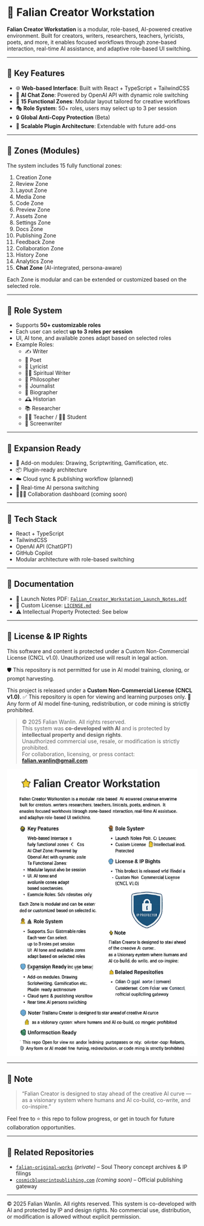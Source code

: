 # 🌟 Falian Creator Workstation

**Falian Creator Workstation** is a modular, role-based, AI-powered creative environment. Built for creators, writers, researchers, teachers, lyricists, poets, and more, it enables focused workflows through zone-based interaction, real-time AI assistance, and adaptive role-based UI switching.

---

## 🔧 Key Features

- 🌐 **Web-based Interface**: Built with React + TypeScript + TailwindCSS
- 🧠 **AI Chat Zone**: Powered by OpenAI API with dynamic role switching
- 🧩 **15 Functional Zones**: Modular layout tailored for creative workflows
- 🎭 **Role System**: 50+ roles, users may select up to 3 per session
- 🔒 **Global Anti-Copy Protection** (Beta)
- 🔁 **Scalable Plugin Architecture**: Extendable with future add-ons

---

## 📁 Zones (Modules)

The system includes 15 fully functional zones:

1. Creation Zone
2. Review Zone
3. Layout Zone
4. Media Zone
5. Code Zone
6. Preview Zone
7. Assets Zone
8. Settings Zone
9. Docs Zone
10. Publishing Zone
11. Feedback Zone
12. Collaboration Zone
13. History Zone
14. Analytics Zone
15. **Chat Zone** (AI-integrated, persona-aware)

Each Zone is modular and can be extended or customized based on the selected role.

---

## 👤 Role System

- Supports **50+ customizable roles**
- Each user can select **up to 3 roles per session**
- UI, AI tone, and available zones adapt based on selected roles
- Example Roles:
  - ✍️ Writer
  - 🎤 Poet
  - 🎼 Lyricist
  - 🧘‍♀️ Spiritual Writer
  - 🧠 Philosopher
  - 📰 Journalist
  - 👤 Biographer
  - 🕰️ Historian
  - 📚 Researcher
  - 👨‍🏫 Teacher / 👩‍🎓 Student
  - 🎥 Screenwriter

---

## 🧬 Expansion Ready

- 🔧 Add-on modules: Drawing, Scriptwriting, Gamification, etc.
- 📦 Plugin-ready architecture
- ☁️ Cloud sync & publishing workflow (planned)
- 🔄 Real-time AI persona switching
- 🧑‍🤝‍🧑 Collaboration dashboard (coming soon)

---

## 🧰 Tech Stack
- React + TypeScript
- TailwindCSS
- OpenAI API (ChatGPT)
- GitHub Copilot
- Modular architecture with role-based switching

---

## 📄 Documentation

- 📘 Launch Notes PDF: [`Falian_Creator_Workstation_Launch_Notes.pdf`](./Falian_Creator_Workstation_Launch_Notes.pdf)
- 🔐 Custom License: [`LICENSE.md`](./LICENSE.md)
- ⚠️ Intellectual Property Protected: See below

---

## 🔐 License & IP Rights

This software and content is protected under a Custom Non-Commercial License (CNCL v1.0). Unauthorized use will result in legal action.

🛡️ This repository is not permitted for use in AI model training, cloning, or prompt harvesting. 

This project is released under a **Custom Non-Commercial License (CNCL v1.0)**.
✅ This repository is open for viewing and learning purposes only.
🚫 Any form of AI model fine-tuning, redistribution, or code mining is strictly prohibited.

> © 2025 Falian Wanlin. All rights reserved.  
> This system was **co-developed with AI** and is protected by **intellectual property and design rights**.  
> Unauthorized commercial use, resale, or modification is strictly prohibited.  
> For collaboration, licensing, or press contact: **falian.wanlin@gmail.com**

![IP Protected](https://raw.githubusercontent.com/FalianWanlin/falian-creator-ui/main/ChatGPT%20Image%20Jun%2024%2C%202025,%2005_37_31%20PM.png)

---

## 📢 Note

> “Falian Creator is designed to stay ahead of the creative AI curve —  
> as a visionary system where humans and AI co-build, co-write, and co-inspire.”

Feel free to ⭐️ this repo to follow progress, or get in touch for future collaboration opportunities.

---

## 🔗 Related Repositories

- [`falian-original-works`](https://github.com/FalianWanlin/falian-original-works) *(private)* – Soul Theory concept archives & IP filings
- [`cosmicblueprintpublishing.com`](https://www.cosmicblueprintpublishing.com) *(coming soon)* – Official publishing gateway


---


© 2025 Falian Wanlin. All rights reserved.
This system is co-developed with AI and protected by IP and design rights.
No commercial use, distribution, or modification is allowed without explicit permission.
